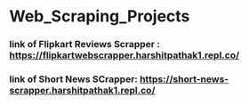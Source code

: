# Web_Scraping_Projects
### link of Flipkart Reviews Scrapper : https://flipkartwebscrapper.harshitpathak1.repl.co/
### link of Short News SCrapper: https://short-news-scrapper.harshitpathak1.repl.co/

